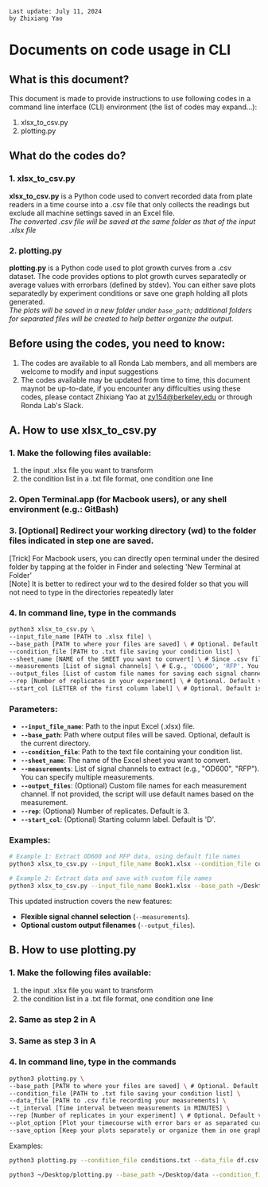 ```
Last update: July 11, 2024
by Zhixiang Yao
```

# Documents on code usage in CLI

## What is this document?

This document is made to provide instructions to use following codes in a command line interface (CLI) environment (the list of codes may expand...):
1. xlsx_to_csv.py
2. plotting.py

## What do the codes do?

### 1. xlsx_to_csv.py
**xlsx_to_csv.py** is a Python code used to convert recorded data from plate readers in a time course into a .csv file that only collects the readings but exclude all machine settings saved in an Excel file. \
*The converted .csv file will be saved at the same folder as that of the input .xlsx file*

### 2. plotting.py
**plotting.py** is a Python code used to plot growth curves from a .csv dataset. The code provides options to plot growth curves separatedly or average values with errorbars (defined by stdev). You can either save plots separatedly by experiment conditions or save one graph holding all plots generated. \
*The plots will be saved in a new folder under `base_path`; additional folders for separated files will be created to help better organize the output.*

## Before using the codes, you need to know:
1. The codes are available to all Ronda Lab members, and all members are welcome to modify and input suggestions
2. The codes available may be updated from time to time, this document maynot be up-to-date, if you encounter any difficulties using these codes, please contact Zhixiang Yao at zy154@berkeley.edu or through Ronda Lab's Slack.

## A. How to use xlsx_to_csv.py

### 1. Make the following files available:
1) the input .xlsx file you want to transform
2) the condition list in a .txt file format, one condition one line

### 2. Open Terminal.app (for Macbook users), or any shell environment (e.g.: GitBash)

### 3. [Optional] Redirect your working directory (wd) to the folder files indicated in step one are saved.
   [Trick] For Macbook users, you can directly open terminal under the desired folder by tapping at the folder in Finder and selecting 'New Terminal at Folder' \
   [Note] It is better to redirect your wd to the desired folder so that you will not need to type in the directories repeatedly later 

### 4. In command line, type in the commands

```bash
python3 xlsx_to_csv.py \
--input_file_name [PATH to .xlsx file] \
--base_path [PATH to where your files are saved] \ # Optional. Default is the current working directory of the Terminal.
--condition_file [PATH to .txt file saving your condition list] \
--sheet_name [NAME of the SHEET you want to convert] \ # Since .csv files cannot have multiple sheets, this program converts one sheet per run.
--measurements [List of signal channels] \ # E.g., 'OD600', 'RFP'. You can specify multiple channels.
--output_files [List of custom file names for saving each signal channel] \ # Optional. If not provided, the program will save using default names based on the measurements.
--rep [Number of replicates in your experiment] \ # Optional. Default value is 3.
--start_col [LETTER of the first column label] \ # Optional. Default is D.
```

### Parameters:
- **`--input_file_name`**: Path to the input Excel (.xlsx) file.
- **`--base_path`**: Path where output files will be saved. Optional, default is the current directory.
- **`--condition_file`**: Path to the text file containing your condition list.
- **`--sheet_name`**: The name of the Excel sheet you want to convert.
- **`--measurements`**: List of signal channels to extract (e.g., "OD600", "RFP"). You can specify multiple measurements.
- **`--output_files`**: (Optional) Custom file names for each measurement channel. If not provided, the script will use default names based on the measurement.
- **`--rep`**: (Optional) Number of replicates. Default is 3.
- **`--start_col`**: (Optional) Starting column label. Default is 'D'.

### Examples:

```bash
# Example 1: Extract OD600 and RFP data, using default file names
python3 xlsx_to_csv.py --input_file_name Book1.xlsx --condition_file conditions.txt --sheet_name 'Plate 1 - Sheet1' --measurements "OD600" "RFP"
```

```bash
# Example 2: Extract data and save with custom file names
python3 xlsx_to_csv.py --input_file_name Book1.xlsx --base_path ~/Desktop/data --condition_file conditions.txt --sheet_name 'Sheet1' --measurements "OD600" "RFP" --output_files "od600_data.csv" "rfp_data.csv" --rep 3 --start_col D
```

This updated instruction covers the new features:
- **Flexible signal channel selection** (`--measurements`).
- **Optional custom output filenames** (`--output_files`).

## B. How to use plotting.py

### 1. Make the following files available:
1) the input .xlsx file you want to transform
2) the condition list in a .txt file format, one condition one line

### 2. Same as step 2 in A

### 3. Same as step 3 in A

### 4. In command line, type in the commands

```bash
python3 plotting.py \
--base_path [PATH to where your files are saved] \ # Optional. Default is the current working directory of the Terminal
--condition_file [PATH to .txt file saving your condition list] \
--data_file [PATH to .csv file recording your measurements] \
--t_interval [Time interval between measurements in MINUTES] \ 
--rep [Number of replicates in your experiment] \ # Optional. Default value is 3.
--plot_option [Plot your timecourse with error bars or as separated curves] \ # Plot option: 'errorbar' or 'curves'
--save_option [Keep your plots separately or organize them in one graph (currently only available for 20 plots in 4 x 5 layout, still updating)]\ #Save option: 'separate' for multiple files by conditions or 'all' for all plots in one graph.
```

Examples:

```bash
python3 plotting.py --condition_file conditions.txt --data_file df.csv --time_interval 15 --plot_option curves --save_option all
```

```bash
python3 ~/Desktop/plotting.py --base_path ~/Desktop/data --condition_file conditions.txt --data_file df.csv --time_interval 15 --rep 3 --plot_option curves --save_option all
```
